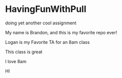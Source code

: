# HavingFunWithPull
doing yet another cool assignment

My name is Brandon, and this is my favorite repo ever!

Logan is my Favorite TA for an 8am class

This class is great

I love 8am

HI
